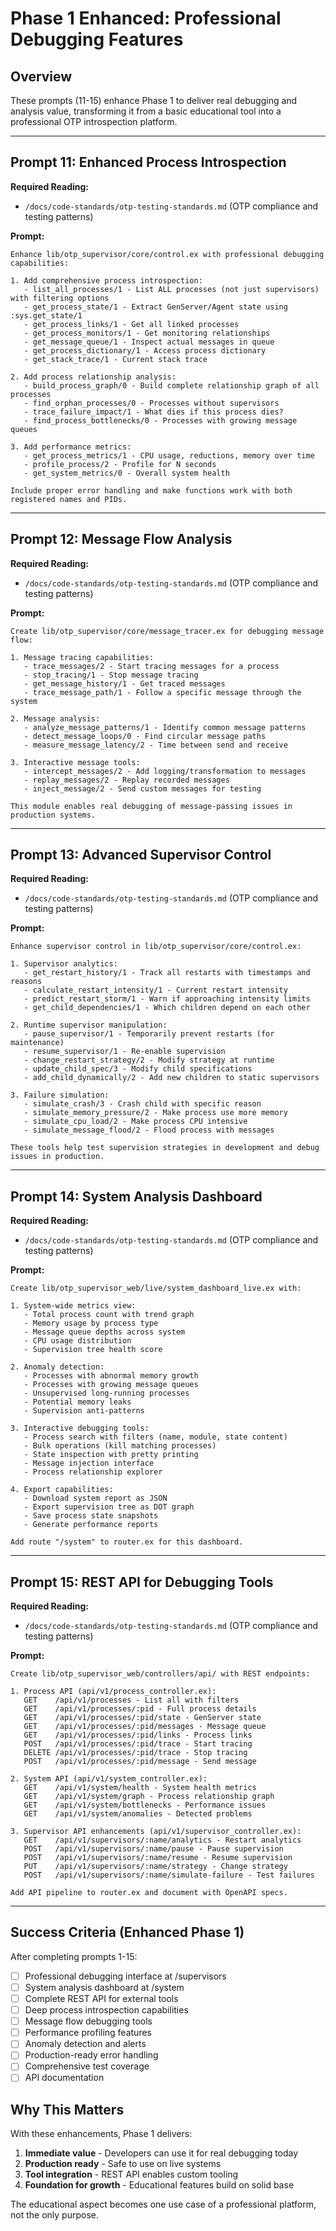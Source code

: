 # Phase 1 Enhanced: Professional Debugging Features

## Overview

These prompts (11-15) enhance Phase 1 to deliver real debugging and analysis value, transforming it from a basic educational tool into a professional OTP introspection platform.

---

## Prompt 11: Enhanced Process Introspection

**Required Reading:**
- `/docs/code-standards/otp-testing-standards.md` (OTP compliance and testing patterns)

**Prompt:**
```
Enhance lib/otp_supervisor/core/control.ex with professional debugging capabilities:

1. Add comprehensive process introspection:
   - list_all_processes/1 - List ALL processes (not just supervisors) with filtering options
   - get_process_state/1 - Extract GenServer/Agent state using :sys.get_state/1
   - get_process_links/1 - Get all linked processes
   - get_process_monitors/1 - Get monitoring relationships
   - get_message_queue/1 - Inspect actual messages in queue
   - get_process_dictionary/1 - Access process dictionary
   - get_stack_trace/1 - Current stack trace

2. Add process relationship analysis:
   - build_process_graph/0 - Build complete relationship graph of all processes
   - find_orphan_processes/0 - Processes without supervisors
   - trace_failure_impact/1 - What dies if this process dies?
   - find_process_bottlenecks/0 - Processes with growing message queues

3. Add performance metrics:
   - get_process_metrics/1 - CPU usage, reductions, memory over time
   - profile_process/2 - Profile for N seconds
   - get_system_metrics/0 - Overall system health

Include proper error handling and make functions work with both registered names and PIDs.
```

---

## Prompt 12: Message Flow Analysis

**Required Reading:**
- `/docs/code-standards/otp-testing-standards.md` (OTP compliance and testing patterns)

**Prompt:**
```
Create lib/otp_supervisor/core/message_tracer.ex for debugging message flow:

1. Message tracing capabilities:
   - trace_messages/2 - Start tracing messages for a process
   - stop_tracing/1 - Stop message tracing
   - get_message_history/1 - Get traced messages
   - trace_message_path/1 - Follow a specific message through the system

2. Message analysis:
   - analyze_message_patterns/1 - Identify common message patterns
   - detect_message_loops/0 - Find circular message paths
   - measure_message_latency/2 - Time between send and receive

3. Interactive message tools:
   - intercept_messages/2 - Add logging/transformation to messages
   - replay_messages/2 - Replay recorded messages
   - inject_message/2 - Send custom messages for testing

This module enables real debugging of message-passing issues in production systems.
```

---

## Prompt 13: Advanced Supervisor Control

**Required Reading:**
- `/docs/code-standards/otp-testing-standards.md` (OTP compliance and testing patterns)

**Prompt:**
```
Enhance supervisor control in lib/otp_supervisor/core/control.ex:

1. Supervisor analytics:
   - get_restart_history/1 - Track all restarts with timestamps and reasons
   - calculate_restart_intensity/1 - Current restart intensity
   - predict_restart_storm/1 - Warn if approaching intensity limits
   - get_child_dependencies/1 - Which children depend on each other

2. Runtime supervisor manipulation:
   - pause_supervisor/1 - Temporarily prevent restarts (for maintenance)
   - resume_supervisor/1 - Re-enable supervision
   - change_restart_strategy/2 - Modify strategy at runtime
   - update_child_spec/3 - Modify child specifications
   - add_child_dynamically/2 - Add new children to static supervisors

3. Failure simulation:
   - simulate_crash/3 - Crash child with specific reason
   - simulate_memory_pressure/2 - Make process use more memory
   - simulate_cpu_load/2 - Make process CPU intensive
   - simulate_message_flood/2 - Flood process with messages

These tools help test supervision strategies in development and debug issues in production.
```

---

## Prompt 14: System Analysis Dashboard

**Required Reading:**
- `/docs/code-standards/otp-testing-standards.md` (OTP compliance and testing patterns)

**Prompt:**
```
Create lib/otp_supervisor_web/live/system_dashboard_live.ex with:

1. System-wide metrics view:
   - Total process count with trend graph
   - Memory usage by process type
   - Message queue depths across system
   - CPU usage distribution
   - Supervision tree health score

2. Anomaly detection:
   - Processes with abnormal memory growth
   - Processes with growing message queues
   - Unsupervised long-running processes
   - Potential memory leaks
   - Supervision anti-patterns

3. Interactive debugging tools:
   - Process search with filters (name, module, state content)
   - Bulk operations (kill matching processes)
   - State inspection with pretty printing
   - Message injection interface
   - Process relationship explorer

4. Export capabilities:
   - Download system report as JSON
   - Export supervision tree as DOT graph
   - Save process state snapshots
   - Generate performance reports

Add route "/system" to router.ex for this dashboard.
```

---

## Prompt 15: REST API for Debugging Tools

**Required Reading:**
- `/docs/code-standards/otp-testing-standards.md` (OTP compliance and testing patterns)

**Prompt:**
```
Create lib/otp_supervisor_web/controllers/api/ with REST endpoints:

1. Process API (api/v1/process_controller.ex):
   GET    /api/v1/processes - List all with filters
   GET    /api/v1/processes/:pid - Full process details
   GET    /api/v1/processes/:pid/state - GenServer state
   GET    /api/v1/processes/:pid/messages - Message queue
   GET    /api/v1/processes/:pid/links - Process links
   POST   /api/v1/processes/:pid/trace - Start tracing
   DELETE /api/v1/processes/:pid/trace - Stop tracing
   POST   /api/v1/processes/:pid/message - Send message

2. System API (api/v1/system_controller.ex):
   GET    /api/v1/system/health - System health metrics
   GET    /api/v1/system/graph - Process relationship graph
   GET    /api/v1/system/bottlenecks - Performance issues
   GET    /api/v1/system/anomalies - Detected problems

3. Supervisor API enhancements (api/v1/supervisor_controller.ex):
   GET    /api/v1/supervisors/:name/analytics - Restart analytics
   POST   /api/v1/supervisors/:name/pause - Pause supervision
   POST   /api/v1/supervisors/:name/resume - Resume supervision
   PUT    /api/v1/supervisors/:name/strategy - Change strategy
   POST   /api/v1/supervisors/:name/simulate-failure - Test failures

Add API pipeline to router.ex and document with OpenAPI specs.
```

---

## Success Criteria (Enhanced Phase 1)

After completing prompts 1-15:
- [ ] Professional debugging interface at /supervisors
- [ ] System analysis dashboard at /system  
- [ ] Complete REST API for external tools
- [ ] Deep process introspection capabilities
- [ ] Message flow debugging tools
- [ ] Performance profiling features
- [ ] Anomaly detection and alerts
- [ ] Production-ready error handling
- [ ] Comprehensive test coverage
- [ ] API documentation

## Why This Matters

With these enhancements, Phase 1 delivers:
1. **Immediate value** - Developers can use it for real debugging today
2. **Production ready** - Safe to use on live systems
3. **Tool integration** - REST API enables custom tooling
4. **Foundation for growth** - Educational features build on solid base

The educational aspect becomes one use case of a professional platform, not the only purpose.